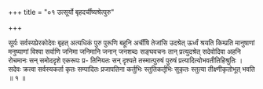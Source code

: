 +++
title = "०१ उत्सूर्यो बृहदर्चींष्यश्रेत्पुरु"

+++

सूर्यः सर्वस्यप्रेरकोदेवः बृहत् अत्यधिकं पुरु पुरूणि बहूनि अर्चींषि तेजांसि उदश्रेत् ऊर्ध्वं श्रयति किम्प्रति मानुषाणां मनुष्याणां विश्वा सर्वाणि जनिमा जनिमानि जनान् जनशब्दः सङ्घवचनः तान् प्रत्युदश्रेत् सदेवोदिवा अहनि रोचमानः सन् समोददृशे एकरूपः प्र- तिनियतः सन् दृश्यते तस्मात्पुरुषं पुरुषं प्रत्यादित्योभवतीतिहिश्रुतिः । सदेवः क्रत्वा सर्वस्यकर्ता कृतः सम्पादितः प्रजापतिना कर्तुभिः स्तुतिकर्तृभिः सुकृतः स्तुत्या तीक्ष्णीकृतोभूत् भवति ॥ १ ॥